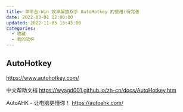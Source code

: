 ```yaml
---
title: 单平台-Win 效率解放双手 AutoHotkey 的使用(待完善
date: 2022-03-01 12:00:00
updated: 2022-11-05 13:45:00
categories:
  - 收藏
  - 我的软件
---
```


## AutoHotkey

<https://www.autohotkey.com/>

中文帮助文档
<https://wyagd001.github.io/zh-cn/docs/AutoHotkey.htm>

AutoAHK - 让电脑更懂你！
<https://autoahk.com/>
